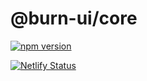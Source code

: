 # @burn-ui/core

[![npm version](https://img.shields.io/npm/v/@burn-ui/core.svg)](https://img.shields.io/npm/v/@burn-ui/core.svg)

[![Netlify Status](https://api.netlify.com/api/v1/badges/89af2181-9940-4b33-9b50-17097e5d677f/deploy-status)](https://app.netlify.com/sites/wonderful-hoover-4f968b/deploys)
